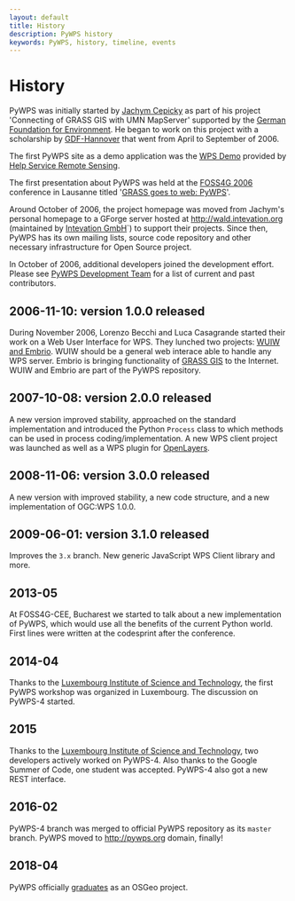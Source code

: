 ```yaml
---
layout: default
title: History
description: PyWPS history
keywords: PyWPS, history, timeline, events
---
```


# History

PyWPS was initially started by [Jachym Cepicky](http://les-ejk.cz) as part of his project 'Connecting of GRASS GIS with UMN MapServer' supported by the [German Foundation for Environment](http://dbu.de).  He began to work on this project with a scholarship by [GDF-Hannover](http://gdf-hannover.de) that went from April to September of 2006.

The first PyWPS site as a demo application was the [WPS Demo](http://www.bnhelp.cz/mapserv/wpsdemo/index.php) provided by [Help Service Remote Sensing](http://www.bnhelp.cz).

The first presentation about PyWPS was held at the [FOSS4G 2006](http://foss4g2006.org) conference in Lausanne titled '[GRASS goes to web: PyWPS](http://www.foss4g2006.org/contributionDisplay.py?contribId=67&sessionId=48&confId=1)'.

Around October of 2006, the project homepage was moved from Jachym's personal homepage to a GForge server hosted at <http://wald.intevation.org> (maintained by [Intevation GmbH](http://intevation.org)`) to support their projects. Since then, PyWPS has its own mailing lists, source code repository and other necessary infrastructure for Open Source project.

In October of 2006, additional developers joined the development effort.  Please see [PyWPS Development Team](../contributors) for a list of current and past contributors.

## 2006-11-10: version 1.0.0 released

During November 2006, Lorenzo Becchi and Luca Casagrande started their work
on a Web User Interface for WPS. They lunched two projects: 
[WUIW and Embrio](http://pywps.ominiverdi.org). WUIW should be a
general web interace able to handle any WPS server. Embrio is bringing
functionality of [GRASS GIS](http://grass.itc.it) to the
Internet. WUIW and Embrio are part of the PyWPS repository.

## 2007-10-08: version 2.0.0 released

A new version improved stability, approached on the standard implementation
and introduced the Python `Process` class to which methods can be
used in process coding/implementation.  A new WPS client project was launched
as well as a WPS plugin for [OpenLayers](http://openlayers.org).

## 2008-11-06: version 3.0.0 released

A new version with improved stability, a new code structure, and a new implementation of
OGC:WPS 1.0.0.

## 2009-06-01: version 3.1.0 released

Improves the `3.x` branch. New generic JavaScript WPS Client library and
more.

## 2013-05

At FOSS4G-CEE, Bucharest we started to talk about a new implementation
of PyWPS, which would use all the benefits of the current Python world. First
lines were written at the codesprint after the conference.

## 2014-04

Thanks to the [Luxembourg Institute of Science and Technology](http://www.list.lu), the first PyWPS workshop
was organized in Luxembourg. The discussion on PyWPS-4 started.

## 2015

Thanks to the [Luxembourg Institute of Science and Technology](http://www.list.lu), two developers
actively worked on PyWPS-4. Also thanks to the Google Summer of Code, one
student was accepted.  PyWPS-4 also got a new REST interface.

## 2016-02

PyWPS-4 branch was merged to official PyWPS repository as its `master` branch.
PyWPS moved to <http://pywps.org> domain, finally!

## 2018-04

PyWPS officially [graduates](/2018/05/30/incubation.html) as an OSGeo project.
